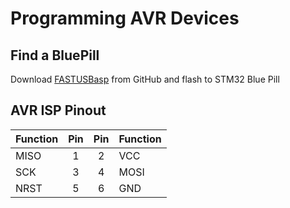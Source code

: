 # Programming AVR Devices

## Find a BluePill

Download [FASTUSBasp](https://github.com/amitesh-singh/FASTUSBasp) from GitHub
and flash to STM32 Blue Pill

## AVR ISP Pinout
Function | Pin      | Pin   | Function
-----    |:-----:   |:-----:| -----
MISO     |    1     |   2   | VCC
SCK      |    3     |   4   | MOSI
NRST     |    5     |   6   | GND
